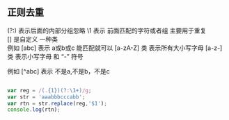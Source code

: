 ## 正则去重
(?:) 表示后面的内部分组忽略
\1  表示 前面匹配的字符或者组 主要用于重复  
[]  是自定义 一种类  
例如 [abc] 表示 a或b或c 能匹配就可以 
[a-zA-Z] 类 表示所有大小写字母
[a-z-] 类 表示小写字母 和 “-” 符号

例如 [^abc] 表示 不是a,不是b，不是c 

```javascript

var reg = /(.{1})(?:\1+)/g;
var str = 'aaabbbcccabb';
var rtn = str.replace(reg,'$1');
console.log(rtn);

```
